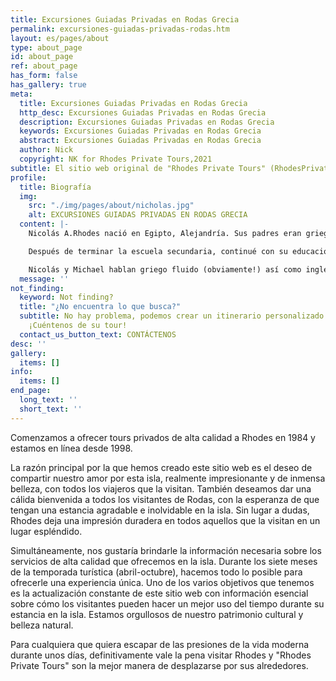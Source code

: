 ```yaml
---
title: Excursiones Guiadas Privadas en Rodas Grecia
permalink: excursiones-guiadas-privadas-rodas.htm
layout: es/pages/about
type: about_page
id: about_page
ref: about_page
has_form: false
has_gallery: true
meta:
  title: Excursiones Guiadas Privadas en Rodas Grecia
  http_desc: Excursiones Guiadas Privadas en Rodas Grecia
  description: Excursiones Guiadas Privadas en Rodas Grecia
  keywords: Excursiones Guiadas Privadas en Rodas Grecia
  abstract: Excursiones Guiadas Privadas en Rodas Grecia
  author: Nick
  copyright: NK for Rhodes Private Tours,2021
subtitle: El sitio web original de "Rhodes Private Tours" (RhodesPrivateTours.Com)
profile:
  title: Biografía
  img:
    src: "./img/pages/about/nicholas.jpg"
    alt: EXCURSIONES GUIADAS PRIVADAS EN RODAS GRECIA
  content: |-
    Nicolás A.Rhodes nació en Egipto, Alejandría. Sus padres eran griegos, pertenecientes a la gran "Comunidad Helénica de Alejandría".

    Después de terminar la escuela secundaria, continué con su educación como diseñador de programación y sistemas. Al mismo tiempo su hermano Michael acababa la universidad de turismo en El Cairo. Después de graduarse, se mudaron a Atenas durante unos años y finalmente se establecieron en la hermosa isla de Rodas donde finalmente se dedicaron a la industria del turismo. Nicolás y Michael actualmente administran un exitoso y profesional negocio privado de tours.

    Nicolás y Michael hablan griego fluido (obviamente!) así como inglés y árabe que manejan a la perfección (hablados y escritos). En español, alemán e italiano son capaces de hacerse entender, lo mismo que con algo de francés - suficiente para una comunicación básica.
  message: ''
not_finding:
  keyword: Not finding?
  title: "¿No encuentra lo que busca?"
  subtitle: No hay problema, podemos crear un itinerario personalizado para usted.
    ¡Cuéntenos de su tour!
  contact_us_button_text: CONTÁCTENOS
desc: ''
gallery:
  items: []
info:
  items: []
end_page:
  long_text: ''
  short_text: ''
---
```


Comenzamos a ofrecer tours privados de alta calidad a Rhodes en 1984 y estamos en línea desde 1998.

La razón principal por la que hemos creado este sitio web es el deseo de compartir nuestro amor por esta isla, realmente impresionante y de inmensa belleza, con todos los viajeros que la visitan. También deseamos dar una cálida bienvenida a todos los visitantes de Rodas, con la esperanza de que tengan una estancia agradable e inolvidable en la isla. Sin lugar a dudas, Rhodes deja una impresión duradera en todos aquellos que la visitan en un lugar espléndido.

Simultáneamente, nos gustaría brindarle la información necesaria sobre los servicios de alta calidad que ofrecemos en la isla. Durante los siete meses de la temporada turística (abril-octubre), hacemos todo lo posible para ofrecerle una experiencia única.  Uno de los varios objetivos que tenemos es la actualización constante de este sitio web con información esencial sobre cómo los visitantes pueden hacer un mejor uso del tiempo durante su estancia en la isla. Estamos orgullosos de nuestro patrimonio cultural y belleza natural.

Para cualquiera que quiera escapar de las presiones de la vida moderna durante unos días, definitivamente vale la pena visitar Rhodes y "Rhodes Private Tours" son la mejor manera de desplazarse por sus alrededores.
